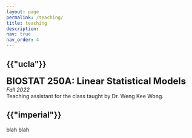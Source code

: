 ```yaml
---
layout: page
permalink: /teaching/
title: teaching
description:
nav: true
nav_order: 4
---
```

<div class="teaching">
<h2 class="category">{{"ucla"}}</h2>
<font size="+2"><strong>BIOSTAT 250A: Linear Statistical Models</strong></font> <br />
<em>Fall 2022</em> <br />
Teaching assistant for the class taught by Dr. Weng Kee Wong.

<h2 class="category">{{"imperial"}}</h2>

blah blah

</div>
